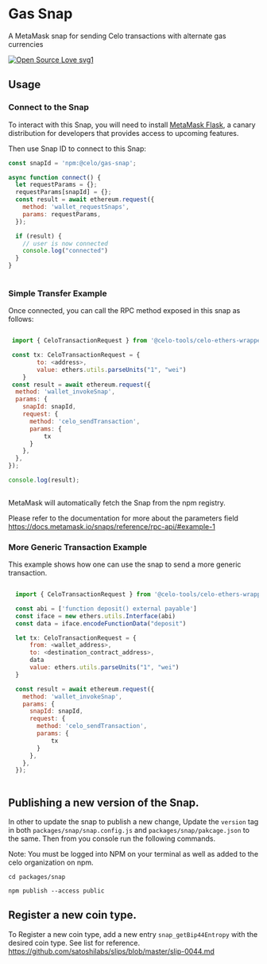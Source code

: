 # Gas Snap

A MetaMask snap for sending Celo transactions with alternate gas currencies

[![Open Source Love svg1](https://badges.frapsoft.com/os/v1/open-source.svg?v=103)](https://github.com/ellerbrock/open-source-badges/)

## Usage

### Connect to the Snap

To interact with this Snap, you will need to install [MetaMask Flask](https://metamask.io/flask/), a canary distribution for developers that provides access to upcoming features.

Then use Snap ID to connect to this Snap:

```javascript
const snapId = 'npm:@celo/gas-snap';

async function connect() {
  let requestParams = {};
  requestParams[snapId] = {};
  const result = await ethereum.request({
    method: 'wallet_requestSnaps',
    params: requestParams,
  });

  if (result) {
    // user is now connected
    console.log("connected")
  }
}
  
```

### Simple Transfer Example
Once connected, you can call the RPC method exposed in this snap as follows:

```javascript

 import { CeloTransactionRequest } from '@celo-tools/celo-ethers-wrapper';

 const tx: CeloTransactionRequest = {
        to: <address>,
        value: ethers.utils.parseUnits("1", "wei")
    }
 const result = await ethereum.request({
  method: 'wallet_invokeSnap',
  params: {
    snapId: snapId,
    request: {
      method: 'celo_sendTransaction',
      params: {
          tx
      }
    },
  },
});

console.log(result);
  
```
MetaMask will automatically fetch the Snap from the npm registry.

Please refer to the documentation for more about the parameters field https://docs.metamask.io/snaps/reference/rpc-api/#example-1

### More Generic Transaction Example
This example shows how one can use the snap to send a more generic transaction.

```javascript

  import { CeloTransactionRequest } from '@celo-tools/celo-ethers-wrapper';

  const abi = ['function deposit() external payable']
  const iface = new ethers.utils.Interface(abi)
  const data = iface.encodeFunctionData("deposit")

  let tx: CeloTransactionRequest = {
      from: <wallet_address>,
      to: <destination_contract_address>,
      data
      value: ethers.utils.parseUnits("1", "wei")
  }

  const result = await ethereum.request({
    method: 'wallet_invokeSnap',
    params: {
      snapId: snapId,
      request: {
        method: 'celo_sendTransaction',
        params: {
            tx
        }
      },
    },
  });
  
```

## Publishing a new version of the Snap.

In other to update the snap to publish a new change, Update the `version` tag in both `packages/snap/snap.config.js` and `packages/snap/pakcage.json` to the same. Then from you console run the following commands. 

Note: You must be logged into NPM on your terminal as well as added to the celo organization on npm.

```
cd packages/snap

npm publish --access public
```

## Register a new coin type.
To Register a new coin type, add a new entry `snap_getBip44Entropy` with the desired coin type.
See list for reference.
https://github.com/satoshilabs/slips/blob/master/slip-0044.md
